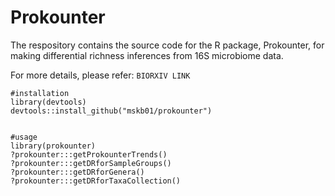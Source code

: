 # Prokounter
The respository contains the source code for the R package, Prokounter, for making differential richness inferences from 16S microbiome data. 

For more details, please refer: `BIORXIV LINK`

```{r}
#installation
library(devtools)
devtools::install_github("mskb01/prokounter") 


#usage
library(prokounter)
?prokounter:::getProkounterTrends()
?prokounter:::getDRforSampleGroups()
?prokounter:::getDRforGenera()
?prokounter:::getDRforTaxaCollection()
```
